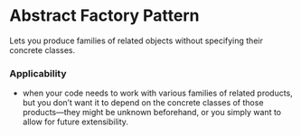 # Abstract Factory Pattern

Lets you
produce families of related objects without specifying their
concrete classes.

### Applicability
- when your code needs to work with
  various families of related products, but you don’t want it to
  depend on the concrete classes of those products—they might
  be unknown beforehand, or you simply want to allow for future
  extensibility.